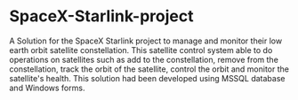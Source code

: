 # SpaceX-Starlink-project
A Solution for the SpaceX Starlink project to manage and monitor their low earth orbit satellite constellation. This satellite control system able to do operations on satellites such as add to the constellation, remove from the constellation, track the orbit of the satellite, control the orbit and monitor the satellite's health. This solution had been developed using MSSQL database and Windows forms.  
